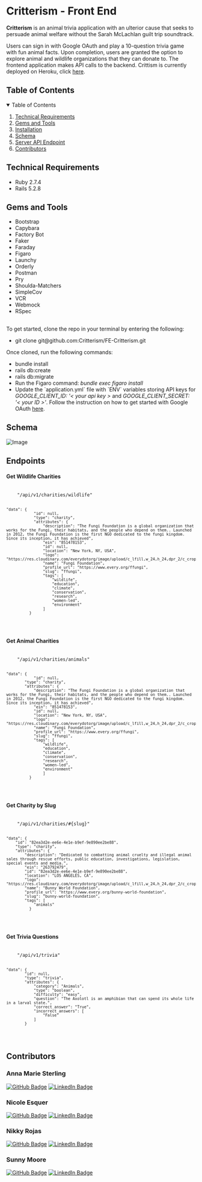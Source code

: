 # Critterism - Front End

<b>Critterism</b> is an animal trivia application with an ulterior cause that seeks to persuade animal welfare without the Sarah McLachlan guilt trip soundtrack. 

Users can sign in with Google OAuth and play a 10-question trivia game with fun animal facts. Upon completion, users are granted the option to explore animal and wildlife organizations that they can donate to. The frontend application makes API calls to the backend. Crittism is currently deployed on Heroku, click <a href="https://critterism-fe.herokuapp.com/">here</a>. 

<!-- TABLE OF CONTENTS -->

<h2> Table of Contents</h2>
<details open="open">
<summary>Table of Contents</summary>
  <ol>
    <li><a href="#technical-requirements"> Technical Requirements</a></li>
    <li><a href="#gems-and-tools"> Gems and Tools</a></li>
    <li><a href="installation"> Installation</a></li>
    <li><a href="#schema"> Schema</a></li>
    <li><a href="#endpoints"> Server API Endpoint</a></li>
    <li><a href="#contributors"> Contributors</a></li>
  </ol>
</details>

<!-- TECHNICAL REQUIREMENTS -->

<h2 id="technical-requirements">Technical Requirements</h2>
<ul>
<li>Ruby 2.7.4</li>
<li>Rails 5.2.8</li>
</ul>

<!-- GEMS AND TOOLS -->

<h2 id="gems-and-tools">Gems and Tools</h2>
<ul>
  <li>Bootstrap</li>
  <li>Capybara</li>
  <li>Factory Bot</li>
  <li>Faker</li>
  <li>Faraday</li>
  <li>Figaro</li>
  <li>Launchy</li>
  <li>Orderly</li>
  <li>Postman</li>
  <li>Pry</li>
  <li>Shoulda-Matchers</li>
  <li>SimpleCov</li>
  <li>VCR</li>
  <li>Webmock</li>
  <li>RSpec</li>
</ul>

<!-- INSTALLATION -->

<h2 id="installation"> </h2>

To get started, clone the repo in your terminal by entering the following:
<ul>
  <li>git clone git@github.com:Critterism/FE-Critterism.git</li>
</ul>  
   
Once cloned, run the following commands:
<ul>
  <li>bundle install</li>
  <li>rails db:create</li>
  <li>rails db:migrate</li>
  <li>Run the Figaro command: <em>bundle exec figaro install</em></li>
  <li>Update the `application.yml` file with `ENV` variables storing API keys for <em>GOOGLE_CLIENT_ID: '< your api key ></em> and <em>GOOGLE_CLIENT_SECRET: '< your ID >'</em>. Follow the instruction on how to get started with Google OAuth <a href="https://oauth.net/getting-started/">here</a>.</li>
</ul>  

<!-- DATABASE SCHEMA -->
<h2 id="schema"> Schema</h2>

![Image](https://user-images.githubusercontent.com/98506079/200989143-7b73c4c7-a679-4ae0-8216-52483c2dc169.png)

<!-- SERVER API ENDPOINT -->
<h2 id="endpoints"> Endpoints</h2>

<h4>Get Wildlife Charities</h4>
<pre>
  <code>
    "/api/v1/charities/wildlife"

    "data": {
                "id": null,
                "type": "charity",
                "attributes": {
                    "description": "The Fungi Foundation is a global organization that works for the Fungi, their habitats, and the people who depend on them.. Launched in 2012, the Fungi Foundation is the first NGO dedicated to the fungi kingdom. Since its inception, it has achieved",
                    "ein": "851478153",
                    "id": null,
                    "location": "New York, NY, USA",
                    "logo": "https://res.cloudinary.com/everydotorg/image/upload/c_lfill,w_24,h_24,dpr_2/c_crop,ar_24:24/q_auto,f_auto,fl_progressive/profile_pics/wq14eif08jx3kka2ixau",
                    "name": "Fungi Foundation",
                    "profile_url": "https://www.every.org/ffungi",
                    "slug": "ffungi",
                    "tags": [
                        "wildlife",
                        "education",
                        "climate",
                        "conservation",
                        "research",
                        "women-led",
                        "environment"
                    ]
              }
  </code>
</pre>

<h4>Get Animal Charities</h4>
<pre>
  <code>
    "/api/v1/charities/animals"

    "data": {
                "id": null,
            "type": "charity",
            "attributes": {
                "description": "The Fungi Foundation is a global organization that works for the Fungi, their habitats, and the people who depend on them.. Launched in 2012, the Fungi Foundation is the first NGO dedicated to the fungi kingdom. Since its inception, it has achieved",
                "ein": "851478153",
                "id": null,
                "location": "New York, NY, USA",
                "logo": "https://res.cloudinary.com/everydotorg/image/upload/c_lfill,w_24,h_24,dpr_2/c_crop,ar_24:24/q_auto,f_auto,fl_progressive/profile_pics/wq14eif08jx3kka2ixau",
                "name": "Fungi Foundation",
                "profile_url": "https://www.every.org/ffungi",
                "slug": "ffungi",
                "tags": [
                    "wildlife",
                    "education",
                    "climate",
                    "conservation",
                    "research",
                    "women-led",
                    "environment"
                    ]
              }
  </code>
</pre>

<h4>Get Charity by Slug</h4>
<pre>
  <code>
    "/api/v1/charities/#{slug}"
    
    "data": {
        "id": "82ea3d2e-ee6e-4e1e-b9ef-9e890ee2be88",
        "type": "charity",
        "attributes": {
            "description": "Dedicated to combatting animal cruelty and illegal animal sales through rescue efforts, public education, investigations, legislation, special events and media.",
            "ein": "263792479",
            "id": "82ea3d2e-ee6e-4e1e-b9ef-9e890ee2be88",
            "location": "LOS ANGELES, CA",
            "logo": "https://res.cloudinary.com/everydotorg/image/upload/c_lfill,w_24,h_24,dpr_2/c_crop,ar_24:24/q_auto,f_auto,fl_progressive/faja_profile/cdyalof6zfbqdmpfgdi0",
            "name": "Bunny World Foundation",
            "profile_url": "https://www.every.org/bunny-world-foundation",
            "slug": "bunny-world-foundation",
            "tags": [
                "animals"
              }
  </code>
</pre>

<h4>Get Trivia Questions</h4>
<pre>
  <code>
    "/api/v1/trivia"

    "data": {
            "id": null,
            "type": "trivia",
            "attributes": {
                "category": "Animals",
                "type": "boolean",
                "difficulty": "easy",
                "question": "The Axolotl is an amphibian that can spend its whole life in a larval state.",
                "correct_answer": "True",
                "incorrect_answers": [
                    "False"
                ]
            }
  </code>
</pre>


<!-- CONTRIBUTORS -->
<h2 id="contributors"> Contributors</h2>

<h3>Anna Marie Sterling</h3>

[![GitHub Badge](https://img.shields.io/badge/GitHub-100000?style=for-the-badge&logo=github&logoColor=white)](https://github.com/AMSterling)
[![LinkedIn Badge](https://img.shields.io/badge/LinkedIn-0077B5?style=for-the-badge&logo=linkedin&logoColor=white)](https://www.linkedin.com/in/sterling-316a6223a/)

<h3>Nicole Esquer</h3>

[![GitHub Badge](https://img.shields.io/badge/GitHub-100000?style=for-the-badge&logo=github&logoColor=white)](https://github.com/nicole-esquer)
[![LinkedIn Badge](https://img.shields.io/badge/LinkedIn-0077B5?style=for-the-badge&logo=linkedin&logoColor=white)](https://www.linkedin.com/in/nicole-esquer)

<h3>Nikky Rojas</h3>

[![GitHub Badge](https://img.shields.io/badge/GitHub-100000?style=for-the-badge&logo=github&logoColor=white)](https://github.com/nikkyrojas/)
[![LinkedIn Badge](https://img.shields.io/badge/LinkedIn-0077B5?style=for-the-badge&logo=linkedin&logoColor=white)](https://www.linkedin.com/in/nikkyrojas/)

<h3>Sunny Moore</h3>

[![GitHub Badge](https://img.shields.io/badge/GitHub-100000?style=for-the-badge&logo=github&logoColor=white)](https://github.com/sunny-moore)
[![LinkedIn Badge](https://img.shields.io/badge/LinkedIn-0077B5?style=for-the-badge&logo=linkedin&logoColor=white)](https://www.linkedin.com/in/sunny-moore/)
